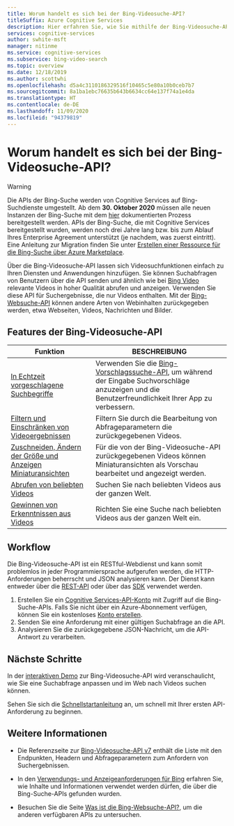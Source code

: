 ```yaml
---
title: Worum handelt es sich bei der Bing-Videosuche-API?
titleSuffix: Azure Cognitive Services
description: Hier erfahren Sie, wie Sie mithilfe der Bing-Videosuche-API nach Videos im Internet suchen.
services: cognitive-services
author: swhite-msft
manager: nitinme
ms.service: cognitive-services
ms.subservice: bing-video-search
ms.topic: overview
ms.date: 12/18/2019
ms.author: scottwhi
ms.openlocfilehash: d5a4c3110186329516f10465c5e80a10b0ceb7b7
ms.sourcegitcommit: 8a1ba1ebc76635b643b6634cc64e137f74a1e4da
ms.translationtype: HT
ms.contentlocale: de-DE
ms.lasthandoff: 11/09/2020
ms.locfileid: "94379819"
---
```

# <a name="what-is-the-bing-video-search-api"></a>Worum handelt es sich bei der Bing-Videosuche-API?

> [!WARNING]
> Die APIs der Bing-Suche werden von Cognitive Services auf Bing-Suchdienste umgestellt. Ab dem **30. Oktober 2020** müssen alle neuen Instanzen der Bing-Suche mit dem [hier](/bing/search-apis/bing-web-search/create-bing-search-service-resource) dokumentierten Prozess bereitgestellt werden.
> APIs der Bing-Suche, die mit Cognitive Services bereitgestellt wurden, werden noch drei Jahre lang bzw. bis zum Ablauf Ihres Enterprise Agreement unterstützt (je nachdem, was zuerst eintritt).
> Eine Anleitung zur Migration finden Sie unter [Erstellen einer Ressource für die Bing-Suche über Azure Marketplace](/bing/search-apis/bing-web-search/create-bing-search-service-resource).

Über die Bing-Videosuche-API lassen sich Videosuchfunktionen einfach zu Ihren Diensten und Anwendungen hinzufügen. Sie können Suchabfragen von Benutzern über die API senden und ähnlich wie bei [Bing Video](https://www.bing.com/video) relevante Videos in hoher Qualität abrufen und anzeigen. Verwenden Sie diese API für Suchergebnisse, die nur Videos enthalten. Mit der [Bing-Websuche-API](../bing-web-search/overview.md) können andere Arten von Webinhalten zurückgegeben werden, etwa Webseiten, Videos, Nachrichten und Bilder.

## <a name="bing-video-search-api-features"></a>Features der Bing-Videosuche-API

| Funktion                                                                                                                                                                                 | BESCHREIBUNG                                                                                                                                                            |
|-----------------------------------------------------------------------------------------------------------------------------------------------------------------------------------------|------------------------------------------------------------------------------------------------------------------------------------------------------------------------|
| [In Echtzeit vorgeschlagene Suchbegriffe](concepts/sending-requests.md#suggest-search-terms-with-the-bing-autosuggest-api) | Verwenden Sie die [Bing-Vorschlagssuche-API](../bing-autosuggest/get-suggested-search-terms.md), um während der Eingabe Suchvorschläge anzuzeigen und die Benutzerfreundlichkeit Ihrer App zu verbessern. |
| [Filtern und Einschränken von Videoergebnissen](concepts/get-videos.md#filtering-videos)                      | Filtern Sie durch die Bearbeitung von Abfrageparametern die zurückgegebenen Videos.                                                                                                       |
| [Zuschneiden, Ändern der Größe und Anzeigen Miniaturansichten](../bing-web-search/resize-and-crop-thumbnails.md)                                                | Für die von der Bing-Videosuche-API zurückgegebenen Videos können Miniaturansichten als Vorschau bearbeitet und angezeigt werden.                                                                                      |
| [Abrufen von beliebten Videos](trending-videos.md) | Suchen Sie nach beliebten Videos aus der ganzen Welt.                                                                                                          |
| [Gewinnen von Erkenntnissen aus Videos](video-insights.md) | Richten Sie eine Suche nach beliebten Videos aus der ganzen Welt ein.                                                                                                          |

## <a name="workflow"></a>Workflow

Die Bing-Videosuche-API ist ein RESTful-Webdienst und kann somit problemlos in jeder Programmiersprache aufgerufen werden, die HTTP-Anforderungen beherrscht und JSON analysieren kann. Der Dienst kann entweder über die [REST-API](./quickstarts/csharp.md) oder über das [SDK](./quickstarts/client-libraries.md?pivots=programming-language-csharp%253fpivots%253dprogramming-language-csharp) verwendet werden.

1. Erstellen Sie ein [Cognitive Services-API-Konto](../cognitive-services-apis-create-account.md) mit Zugriff auf die Bing-Suche-APIs. Falls Sie nicht über ein Azure-Abonnement verfügen, können Sie ein kostenloses [Konto erstellen](https://azure.microsoft.com/free/cognitive-services/).
2. Senden Sie eine Anforderung mit einer gültigen Suchabfrage an die API.
3. Analysieren Sie die zurückgegebene JSON-Nachricht, um die API-Antwort zu verarbeiten.


## <a name="next-steps"></a>Nächste Schritte

In der [interaktiven Demo](https://azure.microsoft.com/services/cognitive-services/bing-video-search-api/) zur Bing-Videosuche-API wird veranschaulicht, wie Sie eine Suchabfrage anpassen und im Web nach Videos suchen können.

Sehen Sie sich die [Schnellstartanleitung](./quickstarts/csharp.md) an, um schnell mit Ihrer ersten API-Anforderung zu beginnen.

## <a name="see-also"></a>Weitere Informationen

* Die Referenzseite zur [ Bing-Videosuche-API v7](/rest/api/cognitiveservices-bingsearch/bing-video-api-v7-reference) enthält die Liste mit den Endpunkten, Headern und Abfrageparametern zum Anfordern von Suchergebnissen.

* In den [Verwendungs- und Anzeigeanforderungen für Bing](../bing-web-search/use-display-requirements.md) erfahren Sie, wie Inhalte und Informationen verwendet werden dürfen, die über die Bing-Suche-APIs gefunden wurden.

* Besuchen Sie die Seite [Was ist die Bing-Websuche-API?](../bing-web-search/overview.md), um die anderen verfügbaren APIs zu untersuchen.